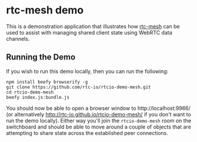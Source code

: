 # rtc-mesh demo

This is a demonstration application that illustrates how
[rtc-mesh](https://github.com/rtc-io/rtc-mesh) can be used to assist
with managing shared client state using WebRTC data channels.

## Running the Demo

If you wish to run this demo locally, then you can run the following:

```
npm install beefy browserify -g
git clone https://github.com/rtc-io/rtcio-demo-mesh.git
cd rtcio-demo-mesh
beefy index.js:bundle.js
```

You should now be able to open a browser window to 
http://localhost:9966/ (or alternatively
http://rtc-io.github.io/rtcio-demo-mesh/ if you don't want to run
the demo locally).  Either way you'll join the `rtcio-demo-mesh` room on the
switchboard and should be able to move around a couple of objects that are
attempting to share state across the established peer connections.